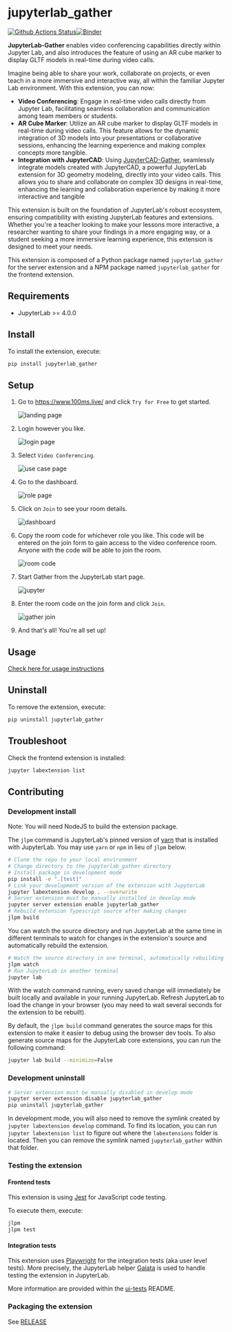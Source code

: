 # jupyterlab_gather

[![Github Actions Status](https://github.com/QuantStack/jupyterlab-gather/workflows/Build/badge.svg)](https://github.com/QuantStack/jupyterlab-gather/actions/workflows/build.yml)[![Binder](https://mybinder.org/badge_logo.svg)](https://mybinder.org/v2/gh/QuantStack/jupyterlab-gather/main?urlpath=lab)

**JupyterLab-Gather** enables video conferencing capabilities directly within Jupyter Lab, and also introduces the feature of using an AR cube marker to display GLTF models in real-time during video calls.

Imagine being able to share your work, collaborate on projects, or even teach in a more immersive and interactive way, all within the familiar Jupyter Lab environment. With this extension, you can now:

- **Video Conferencing**: Engage in real-time video calls directly from Jupyter Lab, facilitating seamless collaboration and communication among team members or students.
- **AR Cube Marker**: Utilize an AR cube marker to display GLTF models in real-time during video calls. This feature allows for the dynamic integration of 3D models into your presentations or collaborative sessions, enhancing the learning experience and making complex concepts more tangible.
- **Integration with JupyterCAD**: Using [JupyterCAD-Gather](https://github.com/jupytercad/jupytercad-gather), seamlessly integrate models created with JupyterCAD, a powerful JupyterLab extension for 3D geometry modeling, directly into your video calls. This allows you to share and collaborate on complex 3D designs in real-time, enhancing the learning and collaboration experience by making it more interactive and tangible

This extension is built on the foundation of JupyterLab's robust ecosystem, ensuring compatibility with existing JupyterLab features and extensions. Whether you're a teacher looking to make your lessons more interactive, a researcher wanting to share your findings in a more engaging way, or a student seeking a more immersive learning experience, this extension is designed to meet your needs.

This extension is composed of a Python package named `jupyterlab_gather`
for the server extension and a NPM package named `jupyterlab_gather`
for the frontend extension.

## Requirements

- JupyterLab >= 4.0.0

## Install

To install the extension, execute:

```bash
pip install jupyterlab_gather
```

## Setup

1. Go to https://www.100ms.live/ and click `Try for Free` to get started.

   ![landing page](https://github.com/gjmooney/jupyterlab-gather/blob/add_state_db/docs/images/1_landing.png 'Landing')

2. Login however you like.

   ![login page](https://github.com/gjmooney/jupyterlab-gather/blob/add_state_db/docs/images/2_login.png 'Login')

3. Select `Video Conferencing`.

   ![use case page](https://github.com/gjmooney/jupyterlab-gather/blob/add_state_db/docs/images/3_usecase.png 'Use Case')

4. Go to the dashboard.

   ![role page](https://github.com/gjmooney/jupyterlab-gather/blob/add_state_db/docs/images/4_role.png 'Role')

5. Click on `Join` to see your room details.

   ![dashboard](https://github.com/gjmooney/jupyterlab-gather/blob/add_state_db/docs/images/5_dashboard.png 'Dashboard')

6. Copy the room code for whichever role you like. This code will be entered on the join form to gain access to the video conference room. Anyone with the code will be able to join the room.

   ![room code](https://github.com/gjmooney/jupyterlab-gather/blob/add_state_db/docs/images/6_roomcode.png 'Room Code')

7. Start Gather from the JupyterLab start page.

   ![jupyter](https://github.com/gjmooney/jupyterlab-gather/blob/add_state_db/docs/images/7_jupyter.png 'Jupyter')

8. Enter the room code on the join form and click `Join`.

   ![gather join](https://github.com/gjmooney/jupyterlab-gather/blob/add_state_db/docs/images/8_gather.png 'Join Room')

9. And that's all! You're all set up!

## Usage

[Check here for usage instructions](./docs/useage.md)

## Uninstall

To remove the extension, execute:

```bash
pip uninstall jupyterlab_gather
```

## Troubleshoot

Check the frontend extension is installed:

```bash
jupyter labextension list
```

## Contributing

### Development install

Note: You will need NodeJS to build the extension package.

The `jlpm` command is JupyterLab's pinned version of
[yarn](https://yarnpkg.com/) that is installed with JupyterLab. You may use
`yarn` or `npm` in lieu of `jlpm` below.

```bash
# Clone the repo to your local environment
# Change directory to the jupyterlab_gather directory
# Install package in development mode
pip install -e ".[test]"
# Link your development version of the extension with JupyterLab
jupyter labextension develop . --overwrite
# Server extension must be manually installed in develop mode
jupyter server extension enable jupyterlab_gather
# Rebuild extension Typescript source after making changes
jlpm build
```

You can watch the source directory and run JupyterLab at the same time in different terminals to watch for changes in the extension's source and automatically rebuild the extension.

```bash
# Watch the source directory in one terminal, automatically rebuilding when needed
jlpm watch
# Run JupyterLab in another terminal
jupyter lab
```

With the watch command running, every saved change will immediately be built locally and available in your running JupyterLab. Refresh JupyterLab to load the change in your browser (you may need to wait several seconds for the extension to be rebuilt).

By default, the `jlpm build` command generates the source maps for this extension to make it easier to debug using the browser dev tools. To also generate source maps for the JupyterLab core extensions, you can run the following command:

```bash
jupyter lab build --minimize=False
```

### Development uninstall

```bash
# Server extension must be manually disabled in develop mode
jupyter server extension disable jupyterlab_gather
pip uninstall jupyterlab_gather
```

In development mode, you will also need to remove the symlink created by `jupyter labextension develop`
command. To find its location, you can run `jupyter labextension list` to figure out where the `labextensions`
folder is located. Then you can remove the symlink named `jupyterlab_gather` within that folder.

### Testing the extension

#### Frontend tests

This extension is using [Jest](https://jestjs.io/) for JavaScript code testing.

To execute them, execute:

```sh
jlpm
jlpm test
```

#### Integration tests

This extension uses [Playwright](https://playwright.dev/docs/intro) for the integration tests (aka user level tests).
More precisely, the JupyterLab helper [Galata](https://github.com/jupyterlab/jupyterlab/tree/master/galata) is used to handle testing the extension in JupyterLab.

More information are provided within the [ui-tests](./ui-tests/README.md) README.

### Packaging the extension

See [RELEASE](RELEASE.md)
